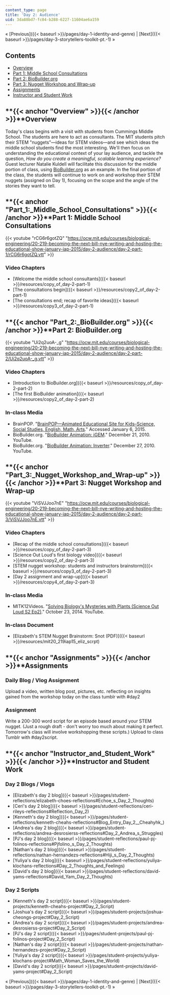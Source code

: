 ```yaml
---
content_type: page
title: 'Day 2: Audience'
uid: 3da88bd7-fc04-b288-6227-11604ae6a159
---
```


« [Previous]({{< baseurl >}}/pages/day-1-identity-and-genre) | [Next]({{< baseurl >}}/pages/day-3-storytellers-toolkit-pt.-1) »

Contents
--------

*   [Overview](#Overview)
*   [Part 1: Middle School Consultations](#Part_1:_Middle_School_Consultations)
*   [Part 2: BioBuilder.org](#Part_2:_BioBuilder.org)
*   [Part 3: Nugget Workshop and Wrap-up](#Part_3:_Nugget_Workshop_and_Wrap-up)
*   [Assignments](#Assignments)
*   [Instructor and Student Work](#Instructor_and_Student_Work)

**{{< anchor "Overview" >}}{{< /anchor >}}**Overview
----------------------------------------------------

Today's class begins with a visit with students from Cummings Middle School. The students are here to act as consultants. The MIT students pitch their STEM "nuggets"—ideas for STEM videos—and see which ideas the middle school students find the most interesting. We'll then focus on understanding the educational context of your lay audience, and tackle the question, _How do you create a meaningful, scalable learning experience?_ Guest lecturer Natalie Kuldell will facilitate this discussion for the middle portion of class, using [BioBuilder.org](http://biobuilder.org/) as an example. In the final portion of the class, the students will continue to work on and workshop their STEM nuggets (assigned on Day 1), focusing on the scope and the angle of the stories they want to tell.

**{{< anchor "Part_1:_Middle_School_Consultations" >}}{{< /anchor >}}**Part 1: Middle School Consultations
----------------------------------------------------------------------------------------------------------

{{< youtube "rCG6r6gotZQ" "https://ocw.mit.edu/courses/biological-engineering/20-219-becoming-the-next-bill-nye-writing-and-hosting-the-educational-show-january-iap-2015/day-2-audience/day-2-part-1/rCG6r6gotZQ.vtt" >}}

### Video Chapters

*   [Welcome the middle school consultants]({{< baseurl >}}/resources/copy_of_day-2-part-1)
*   [The consultations begin]({{< baseurl >}}/resources/copy2_of_day-2-part-1)
*   [The consultations end; recap of favorite ideas]({{< baseurl >}}/resources/copy3_of_day-2-part-1)

**{{< anchor "Part_2:_BioBuilder.org" >}}{{< /anchor >}}**Part 2: BioBuilder.org
--------------------------------------------------------------------------------

{{< youtube "Ui2q2uoA-_g" "https://ocw.mit.edu/courses/biological-engineering/20-219-becoming-the-next-bill-nye-writing-and-hosting-the-educational-show-january-iap-2015/day-2-audience/day-2-part-2/Ui2q2uoA-_g.vtt" >}}

### Video Chapters

*   [Introduction to BioBuilder.org]({{< baseurl >}}/resources/copy_of_day-2-part-2)
*   [The first BioBuilder animation]({{< baseurl >}}/resources/copy2_of_day-2-part-2)

### In-class Media

*   BrainPOP. "[BrainPOP—Animated Educational Site for Kids–Science, Social Studies, English, Math, Arts](https://www.brainpop.com/)." Accessed January 6, 2015.
*   BioBuilder.org. "[BioBuilder Animation: iGEM](https://youtu.be/5HXrrN7mV0A)." December 21, 2010. YouTube.
*   BioBuilder.org. "[BioBuilder Animation: Inverter](https://youtu.be/ER2wz3I-2KU)." December 27, 2010. YouTube.

**{{< anchor "Part_3:_Nugget_Workshop_and_Wrap-up" >}}{{< /anchor >}}**Part 3: Nugget Workshop and Wrap-up
----------------------------------------------------------------------------------------------------------

{{< youtube "ViSVJJoo7nE" "https://ocw.mit.edu/courses/biological-engineering/20-219-becoming-the-next-bill-nye-writing-and-hosting-the-educational-show-january-iap-2015/day-2-audience/day-2-part-3/ViSVJJoo7nE.vtt" >}}

### Video Chapters

*   [Recap of the middle school consultations]({{< baseurl >}}/resources/copy_of_day-2-part-3)
*   [Science Out Loud's first biology video]({{< baseurl >}}/resources/copy2_of_day-2-part-3)
*   [STEM nugget workshop: students and instructors brainstorm]({{< baseurl >}}/resources/copy3_of_day-2-part-3)
*   [Day 2 assignment and wrap-up]({{< baseurl >}}/resources/copy4_of_day-2-part-3)

### In-class Media

*   MITK12Videos. "[Solving Biology's Mysteries with Plants (Science Out Loud S2 Ep2)](https://youtu.be/K9mhXBOhuHU)." October 23, 2014. YouTube.

### In-class Document

*   [Elizabeth's STEM Nugget Brainstorm: Snot (PDF)]({{< baseurl >}}/resources/mit20_219iap15_eliz_scrpt)

**{{< anchor "Assignments" >}}{{< /anchor >}}**Assignments
----------------------------------------------------------

### Daily Blog / Vlog Assignment

Upload a video, written blog post, pictures, etc. reflecting on insights gained from the workshop today on the class tumblr with #day2

### Assignment

Write a 200-300 word script for an episode based around your STEM nugget. (Just a rough draft - don't worry too much about making it perfect. Tomorrow's class will involve workshopping these scripts.) Upload to class Tumblr with #day2script.

**{{< anchor "Instructor_and_Student_Work" >}}{{< /anchor >}}**Instructor and Student Work
------------------------------------------------------------------------------------------

### Day 2 Blogs / Vlogs

*   [Elizabeth's day 2 blog]({{< baseurl >}}/pages/student-reflections/elizabeth-choes-reflections#Echoe_s_Day_2_Thoughts)
*   [Ceri's day 2 blog]({{< baseurl >}}/pages/student-reflections/ceri-rileys-reflections#Reflection_Day_2)
*   [Kenneth's day 2 blog]({{< baseurl >}}/pages/student-reflections/kenneth-cheahs-reflections#Blog_Entry_Day_2__Cheahyhk_)
*   [Andrea's day 2 blog]({{< baseurl >}}/pages/student-reflections/andrea-desrosierss-reflections#Day_2_Andrea_s_Struggles)
*   [PJ's day 2 blog]({{< baseurl >}}/pages/student-reflections/paul-pj-folinos-reflections#Pjfolino_s_Day_2_Thoughts)
*   [Nathan's day 2 blog]({{< baseurl >}}/pages/student-reflections/nathan-hernandezs-reflections#Hiji_s_Day_2_Thoughts)
*   [Yuliya's day 2 blog]({{< baseurl >}}/pages/student-reflections/yuliya-klochans-reflections#Day_2_Thoughts_and_Feelings)
*   [David's day 2 blog]({{< baseurl >}}/pages/student-reflections/david-yams-reflections#David_Yam_Day_2_Thoughts)

### Day 2 Scripts

*   [Kenneth's day 2 script]({{< baseurl >}}/pages/student-projects/kenneth-cheahs-project#Day_2_Script)
*   [Joshua's day 2 script]({{< baseurl >}}/pages/student-projects/joshua-cheongs-project#Day_2_Script)
*   [Andrea's day 2 script]({{< baseurl >}}/pages/student-projects/andrea-desrosierss-project#Day_2_Script)
*   [PJ's day 2 script]({{< baseurl >}}/pages/student-projects/paul-pj-folinos-project#Day_2_Script)
*   [Nathan's day 2 script]({{< baseurl >}}/pages/student-projects/nathan-hernandezs-project#Day_2_Script)
*   [Yuliya's day 2 script]({{< baseurl >}}/pages/student-projects/yuliya-klochans-project#Math_Woman_Saves_the_World)
*   [David's day 2 script]({{< baseurl >}}/pages/student-projects/david-yams-project#Day_2_Script)

« [Previous]({{< baseurl >}}/pages/day-1-identity-and-genre) | [Next]({{< baseurl >}}/pages/day-3-storytellers-toolkit-pt.-1) »